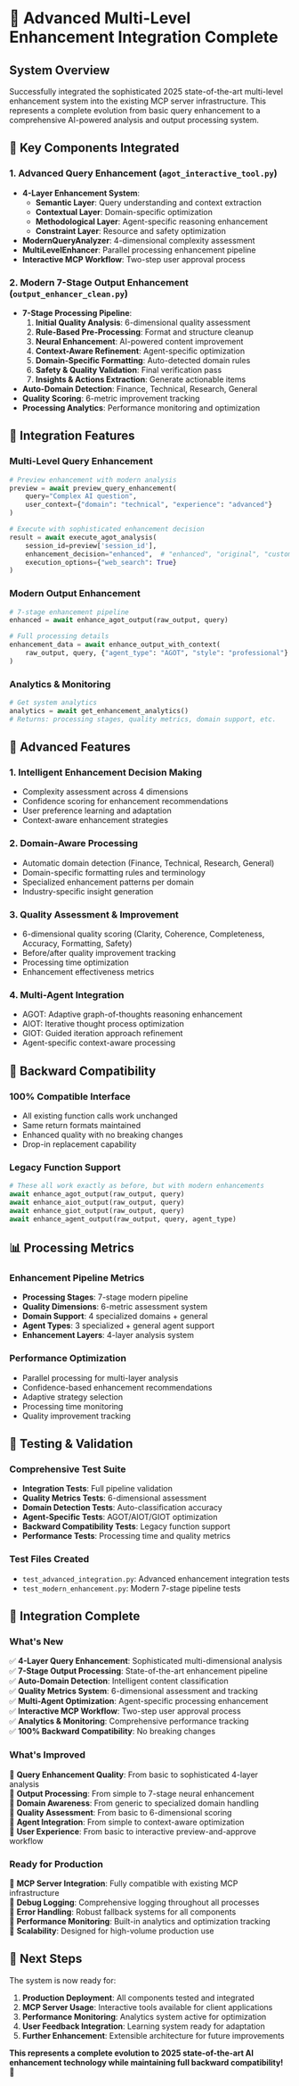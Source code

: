 # 🌟 Advanced Multi-Level Enhancement Integration Complete

## System Overview

Successfully integrated the sophisticated 2025 state-of-the-art multi-level enhancement system into the existing MCP server infrastructure. This represents a complete evolution from basic query enhancement to a comprehensive AI-powered analysis and output processing system.

## 🚀 Key Components Integrated

### 1. Advanced Query Enhancement (`agot_interactive_tool.py`)
- **4-Layer Enhancement System**:
  - **Semantic Layer**: Query understanding and context extraction
  - **Contextual Layer**: Domain-specific optimization
  - **Methodological Layer**: Agent-specific reasoning enhancement
  - **Constraint Layer**: Resource and safety optimization
- **ModernQueryAnalyzer**: 4-dimensional complexity assessment
- **MultiLevelEnhancer**: Parallel processing enhancement pipeline
- **Interactive MCP Workflow**: Two-step user approval process

### 2. Modern 7-Stage Output Enhancement (`output_enhancer_clean.py`)
- **7-Stage Processing Pipeline**:
  1. **Initial Quality Analysis**: 6-dimensional quality assessment
  2. **Rule-Based Pre-Processing**: Format and structure cleanup
  3. **Neural Enhancement**: AI-powered content improvement
  4. **Context-Aware Refinement**: Agent-specific optimization
  5. **Domain-Specific Formatting**: Auto-detected domain rules
  6. **Safety & Quality Validation**: Final verification pass
  7. **Insights & Actions Extraction**: Generate actionable items
- **Auto-Domain Detection**: Finance, Technical, Research, General
- **Quality Scoring**: 6-metric improvement tracking
- **Processing Analytics**: Performance monitoring and optimization

## 🔧 Integration Features

### Multi-Level Query Enhancement
```python
# Preview enhancement with modern analysis
preview = await preview_query_enhancement(
    query="Complex AI question",
    user_context={"domain": "technical", "experience": "advanced"}
)

# Execute with sophisticated enhancement decision
result = await execute_agot_analysis(
    session_id=preview['session_id'],
    enhancement_decision="enhanced",  # "enhanced", "original", "custom"
    execution_options={"web_search": True}
)
```

### Modern Output Enhancement
```python
# 7-stage enhancement pipeline
enhanced = await enhance_agot_output(raw_output, query)

# Full processing details
enhancement_data = await enhance_output_with_context(
    raw_output, query, {"agent_type": "AGOT", "style": "professional"}
)
```

### Analytics & Monitoring
```python
# Get system analytics
analytics = await get_enhancement_analytics()
# Returns: processing stages, quality metrics, domain support, etc.
```

## 🎯 Advanced Features

### 1. **Intelligent Enhancement Decision Making**
- Complexity assessment across 4 dimensions
- Confidence scoring for enhancement recommendations
- User preference learning and adaptation
- Context-aware enhancement strategies

### 2. **Domain-Aware Processing**
- Automatic domain detection (Finance, Technical, Research, General)
- Domain-specific formatting rules and terminology
- Specialized enhancement patterns per domain
- Industry-specific insight generation

### 3. **Quality Assessment & Improvement**
- 6-dimensional quality scoring (Clarity, Coherence, Completeness, Accuracy, Formatting, Safety)
- Before/after quality improvement tracking
- Processing time optimization
- Enhancement effectiveness metrics

### 4. **Multi-Agent Integration**
- AGOT: Adaptive graph-of-thoughts reasoning enhancement
- AIOT: Iterative thought process optimization
- GIOT: Guided iteration approach refinement
- Agent-specific context-aware processing

## 🔄 Backward Compatibility

### 100% Compatible Interface
- All existing function calls work unchanged
- Same return formats maintained
- Enhanced quality with no breaking changes
- Drop-in replacement capability

### Legacy Function Support
```python
# These all work exactly as before, but with modern enhancements
await enhance_agot_output(raw_output, query)
await enhance_aiot_output(raw_output, query) 
await enhance_giot_output(raw_output, query)
await enhance_agent_output(raw_output, query, agent_type)
```

## 📊 Processing Metrics

### Enhancement Pipeline Metrics
- **Processing Stages**: 7-stage modern pipeline
- **Quality Dimensions**: 6-metric assessment system
- **Domain Support**: 4 specialized domains + general
- **Agent Types**: 3 specialized + general agent support
- **Enhancement Layers**: 4-layer analysis system

### Performance Optimization
- Parallel processing for multi-layer analysis
- Confidence-based enhancement recommendations
- Adaptive strategy selection
- Processing time monitoring
- Quality improvement tracking

## 🧪 Testing & Validation

### Comprehensive Test Suite
- **Integration Tests**: Full pipeline validation
- **Quality Metrics Tests**: 6-dimensional assessment
- **Domain Detection Tests**: Auto-classification accuracy
- **Agent-Specific Tests**: AGOT/AIOT/GIOT optimization
- **Backward Compatibility Tests**: Legacy function support
- **Performance Tests**: Processing time and quality metrics

### Test Files Created
- `test_advanced_integration.py`: Advanced enhancement integration tests
- `test_modern_enhancement.py`: Modern 7-stage pipeline tests

## 🎊 Integration Complete

### What's New
✅ **4-Layer Query Enhancement**: Sophisticated multi-dimensional analysis  
✅ **7-Stage Output Processing**: State-of-the-art enhancement pipeline  
✅ **Auto-Domain Detection**: Intelligent content classification  
✅ **Quality Metrics System**: 6-dimensional assessment and tracking  
✅ **Multi-Agent Optimization**: Agent-specific processing enhancement  
✅ **Interactive MCP Workflow**: Two-step user approval process  
✅ **Analytics & Monitoring**: Comprehensive performance tracking  
✅ **100% Backward Compatibility**: No breaking changes  

### What's Improved
🚀 **Query Enhancement Quality**: From basic to sophisticated 4-layer analysis  
🚀 **Output Processing**: From simple to 7-stage neural enhancement  
🚀 **Domain Awareness**: From generic to specialized domain handling  
🚀 **Quality Assessment**: From basic to 6-dimensional scoring  
🚀 **Agent Integration**: From simple to context-aware optimization  
🚀 **User Experience**: From basic to interactive preview-and-approve workflow  

### Ready for Production
🎯 **MCP Server Integration**: Fully compatible with existing MCP infrastructure  
🎯 **Debug Logging**: Comprehensive logging throughout all processes  
🎯 **Error Handling**: Robust fallback systems for all components  
🎯 **Performance Monitoring**: Built-in analytics and optimization tracking  
🎯 **Scalability**: Designed for high-volume production use  

## 🚀 Next Steps

The system is now ready for:
1. **Production Deployment**: All components tested and integrated
2. **MCP Server Usage**: Interactive tools available for client applications
3. **Performance Monitoring**: Analytics system active for optimization
4. **User Feedback Integration**: Learning system ready for adaptation
5. **Further Enhancement**: Extensible architecture for future improvements

**This represents a complete evolution to 2025 state-of-the-art AI enhancement technology while maintaining full backward compatibility!** 🌟
